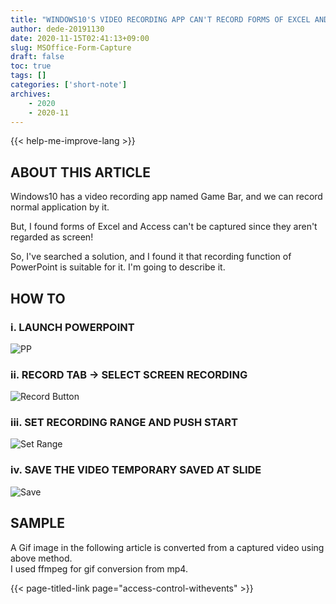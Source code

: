```yaml
---
title: "WINDOWS10'S VIDEO RECORDING APP CAN'T RECORD FORMS OF EXCEL AND ACCESS. ABOUT IT WE SHOULD ..."
author: dede-20191130
date: 2020-11-15T02:41:13+09:00
slug: MSOffice-Form-Capture
draft: false
toc: true
tags: []
categories: ['short-note']
archives:
    - 2020
    - 2020-11
---
```


{{< help-me-improve-lang  >}}

## ABOUT THIS ARTICLE

Windows10 has a video recording app named Game Bar, and we can record normal application by it.

But, I found forms of Excel and Access can't be captured since they aren't regarded as screen!

So, I've searched a solution, and I found it that recording function of PowerPoint is suitable for it. I'm going to describe it.



## HOW TO
### i. LAUNCH POWERPOINT

![PP](https://res.cloudinary.com/ddxhi1rnh/image/upload/v1645887348/learnerBlog/MSOffice-Form-Capture/en/%E3%82%B9%E3%82%AF%E3%83%AA%E3%83%BC%E3%83%B3%E3%82%B7%E3%83%A7%E3%83%83%E3%83%88_2022-02-26_235021_ffbwlx.png)

### ii. RECORD TAB -> SELECT SCREEN RECORDING

![Record Button](https://res.cloudinary.com/ddxhi1rnh/image/upload/v1645887348/learnerBlog/MSOffice-Form-Capture/en/%E3%82%B9%E3%82%AF%E3%83%AA%E3%83%BC%E3%83%B3%E3%82%B7%E3%83%A7%E3%83%83%E3%83%88_2022-02-26_235053_uomhul.png)

### iii. SET RECORDING RANGE AND PUSH START

![Set Range](https://res.cloudinary.com/ddxhi1rnh/image/upload/v1645887348/learnerBlog/MSOffice-Form-Capture/en/%E3%82%B9%E3%82%AF%E3%83%AA%E3%83%BC%E3%83%B3%E3%82%B7%E3%83%A7%E3%83%83%E3%83%88_2022-02-26_235315_x9u5db.png)

### iv. SAVE THE VIDEO TEMPORARY SAVED AT SLIDE

![Save](https://res.cloudinary.com/ddxhi1rnh/image/upload/v1645887349/learnerBlog/MSOffice-Form-Capture/en/%E3%82%B9%E3%82%AF%E3%83%AA%E3%83%BC%E3%83%B3%E3%82%B7%E3%83%A7%E3%83%83%E3%83%88_2022-02-26_235358_qa4qxa.png)

## SAMPLE

A Gif image in the following article is converted from a captured video using above method.  
I used ffmpeg for gif conversion from mp4.

{{< page-titled-link page="access-control-withevents" >}}

